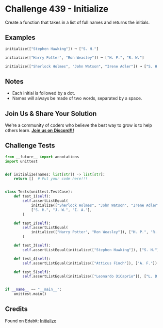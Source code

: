 # Challenge 439 - Initialize

Create a function that takes in a list of full names and returns the initials.

## Examples
```python
initialize(["Stephen Hawking"]) ➞ ["S. H."]

initialize(["Harry Potter", "Ron Weasley"]) ➞ ["H. P.", "R. W."]

initialize(["Sherlock Holmes", "John Watson", "Irene Adler"]) ➞ ["S. H.", "J. W.", "I. A."]
```
## Notes

- Each initial is followed by a dot.
- Names will always be made of two words, separated by a space.

## Join Us & Share Your Solution

We're a community of coders who believe the best way to grow is to help others learn. **[Join us on Discord!!!](https://discord.gg/sfHykntuGy)**

## Challenge Tests
```python
from __future__ import annotations
import unittest


def initialize(names: list[str]) -> list[str]:
    return []  # Put your code here!!!


class Tests(unittest.TestCase):
    def test_1(self):
        self.assertListEqual(
            initialize(["Sherlock Holmes", "John Watson", "Irene Adler"]),
            ["S. H.", "J. W.", "I. A."],
        )

    def test_2(self):
        self.assertListEqual(
            initialize(["Harry Potter", "Ron Weasley"]), ["H. P.", "R. W."]
        )

    def test_3(self):
        self.assertListEqual(initialize(["Stephen Hawking"]), ["S. H."])

    def test_4(self):
        self.assertListEqual(initialize(["Atticus Finch"]), ["A. F."])

    def test_5(self):
        self.assertListEqual(initialize(["Leonardo DiCaprio"]), ["L. D."])


if __name__ == "__main__":
    unittest.main()
```
## Credits

Found on Edabit: [Initialize](https://edabit.com/challenge/ANsubgd5zPGxov3u8)
